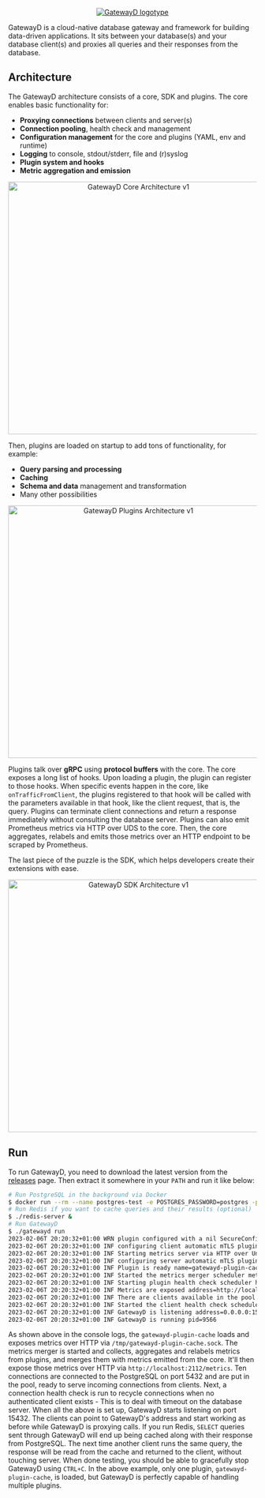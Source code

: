 <p align="center">
    <a href="https://gatewayd.io/">
        <picture>
            <source media="(prefers-color-scheme: dark)" srcset="https://github.com/gatewayd-io/gatewayd/blob/main/assets/gatewayd-logotype-dark.png">
            <img alt="GatewayD logotype" src="https://github.com/gatewayd-io/gatewayd/blob/main/assets/gatewayd-logotype-light.png">
        </picture>
    </a>
</p>

GatewayD is a cloud-native database gateway and framework for building data-driven applications. It sits between your database(s) and your database client(s) and proxies all queries and their responses from the database.

## Architecture

The GatewayD architecture consists of a core, SDK and plugins. The core enables basic functionality for:

- **Proxying connections** between clients and server(s)
- **Connection pooling**, health check and management
- **Configuration management** for the core and plugins (YAML, env and runtime)
- **Logging** to console, stdout/stderr, file and (r)syslog
- **Plugin system and hooks**
- **Metric aggregation and emission**

<p align="center">
    <img alt="GatewayD Core Architecture v1" src="https://github.com/gatewayd-io/gatewayd/blob/main/assets/architecture-core-v1.png" style="width: 512px;">
</p>

Then, plugins are loaded on startup to add tons of functionality, for example:

- **Query parsing and processing**
- **Caching**
- **Schema and data** management and transformation
- Many other possibilities

<p align="center">
    <img alt="GatewayD Plugins Architecture v1" src="https://github.com/gatewayd-io/gatewayd/blob/main/assets/architecture-plugins-v1.png" style="width: 512px;">
</p>

Plugins talk over **gRPC** using **protocol buffers** with the core. The core exposes a long list of hooks. Upon loading a plugin, the plugin can register to those hooks. When specific events happen in the core, like `onTrafficFromClient`, the plugins registered to that hook will be called with the parameters available in that hook, like the client request, that is, the query. Plugins can terminate client connections and return a response immediately without consulting the database server. Plugins can also emit Prometheus metrics via HTTP over UDS to the core. Then, the core aggregates, relabels and emits those metrics over an HTTP endpoint to be scraped by Prometheus.

The last piece of the puzzle is the SDK, which helps developers create their extensions with ease.

<p align="center">
    <img alt="GatewayD SDK Architecture v1" src="https://github.com/gatewayd-io/gatewayd/blob/main/assets/architecture-sdk-v1.png" style="width: 512px;">
</p>

## Run

To run GatewayD, you need to download the latest version from the [releases](https://github.com/gatewayd-io/gatewayd/releases) page. Then extract it somewhere in your `PATH` and run it like below:

```bash
# Run PostgreSQL in the background via Docker
$ docker run --rm --name postgres-test -e POSTGRES_PASSWORD=postgres -p 5432:5432 -d postgres
# Run Redis if you want to cache queries and their results (optional)
$ ./redis-server &
# Run GatewayD
$ ./gatewayd run
2023-02-06T 20:20:32+01:00 WRN plugin configured with a nil SecureConfig plugin=gatewayd-plugin-cache
2023-02-06T 20:20:32+01:00 INF configuring client automatic mTLS plugin=gatewayd-plugin-cache
2023-02-06T 20:20:32+01:00 INF Starting metrics server via HTTP over Unix domain socket endpoint=/metrics plugin=gatewayd-plugin-cache timestamp=2023-02-06T 20:20:32.170+0100 unixDomainSocket=/tmp/gatewayd-plugin-cache.sock
2023-02-06T 20:20:32+01:00 INF configuring server automatic mTLS plugin=gatewayd-plugin-cache timestamp=2023-02-06T 20:20:32.170+0100
2023-02-06T 20:20:32+01:00 INF Plugin is ready name=gatewayd-plugin-cache
2023-02-06T 20:20:32+01:00 INF Started the metrics merger scheduler metricsMergerPeriod=5s startDelay=1675639237
2023-02-06T 20:20:32+01:00 INF Starting plugin health check scheduler healthCheckPeriod=5s
2023-02-06T 20:20:32+01:00 INF Metrics are exposed address=http://localhost:2112/metrics
2023-02-06T 20:20:32+01:00 INF There are clients available in the pool count=10 name=default
2023-02-06T 20:20:32+01:00 INF Started the client health check scheduler healthCheckPeriod=1m0s startDelay=1675639292
2023-02-06T 20:20:32+01:00 INF GatewayD is listening address=0.0.0.0:15432
2023-02-06T 20:20:32+01:00 INF GatewayD is running pid=9566
```

As shown above in the console logs, the `gatewayd-plugin-cache` loads and exposes metrics over HTTP via `/tmp/gatewayd-plugin-cache.sock`. The metrics merger is started and collects, aggregates and relabels metrics from plugins, and merges them with metrics emitted from the core. It'll then expose those metrics over HTTP via `http://localhost:2112/metrics`. Ten connections are connected to the PostgreSQL on port 5432 and are put in the pool, ready to serve incoming connections from clients. Next, a connection health check is run to recycle connections when no authenticated client exists - This is to deal with timeout on the database server. When all the above is set up, GatewayD starts listening on port 15432. The clients can point to GatewayD's address and start working as before while GatewayD is proxying calls. If you run Redis, `SELECT` queries sent through GatewayD will end up being cached along with their response from PostgreSQL. The next time another client runs the same query, the response will be read from the cache and returned to the client, without touching server. When done testing, you should be able to gracefully stop GatewayD using `CTRL+C`. In the above example, only one plugin, `gatewayd-plugin-cache`, is loaded, but GatewayD is perfectly capable of handling multiple plugins.
